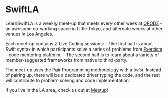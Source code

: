 SwiftLA
=======

LearnSwiftLA is a weekly meet-up that meets every other week at [OPODZ](http://www.opodz.com) - an awesome co-working space in Little Tokyo, and alternate weeks at other venues in Los Angeles.

Each meet-up contains 2 Live Coding sessions: 
    - The first half is about Swift syntax in which participants solve a series of problems from [Exercism](http://exercism.io) - code mentoring platform.
    - The second half is to learn about a variety of member-suggested frameworks from native to third-party.

The meet-up uses the Pair Programming methodology with a *twist*. Instead of pairing up, there will be a dedicated driver typing the code, and the rest will contribute to problem solving and code implementation.

If you live in the LA area, check us out at [Meetup](http://www.meetup.com/start-la/events/229333148/)!
